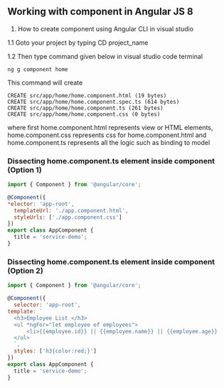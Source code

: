 ## Working with component in Angular JS 8 ##
1. How to create component using Angular CLI in visual studio

1.1 Goto your project by typing CD project_name

1.2 Then type command given below in visual studio code terminal
```
ng g component home
```
This command will create 
```
CREATE src/app/home/home.component.html (19 bytes)  
CREATE src/app/home/home.component.spec.ts (614 bytes)  
CREATE src/app/home/home.component.ts (261 bytes)  
CREATE src/app/home/home.component.css (0 bytes)  
```
where first home.component.html represents view or HTML elements, home.component.css represents css for home.component.html and home.component.ts represents all the logic such as binding to model

### Dissecting home.component.ts element inside component (Option 1) ###
```js
import { Component } from '@angular/core';

@Component({
*elector: 'app-root',
  templateUrl: './app.component.html',
  styleUrls: ['./app.component.css']
})
export class AppComponent {
  title = 'service-demo';
}
```

### Dissecting home.component.ts element inside component (Option 2) ###
```js
import { Component } from '@angular/core';

@Component({
  selector: 'app-root',
template: `
  <h3>Employee List </h3>
  <ul *ngFor="let employee of employees">
	  <li>{{employee.id}} || {{employee.name}} || {{employee.age}}
  </ul> 
  `,
  styles: ['h3{color:red;}']
})
export class AppComponent {
  title = 'service-demo';
}
```
